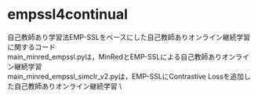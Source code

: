 # empssl4continual
自己教師あり学習法EMP-SSLをベースにした自己教師ありオンライン継続学習に関するコード \
main_minred_empssl.pyは，MinRedとEMP-SSLによる自己教師ありオンライン継続学習 \
main_minred_empssl_simclr_v2.pyは，EMP-SSLにContrastive Lossを追加した自己教師ありオンライン継続学習 \
